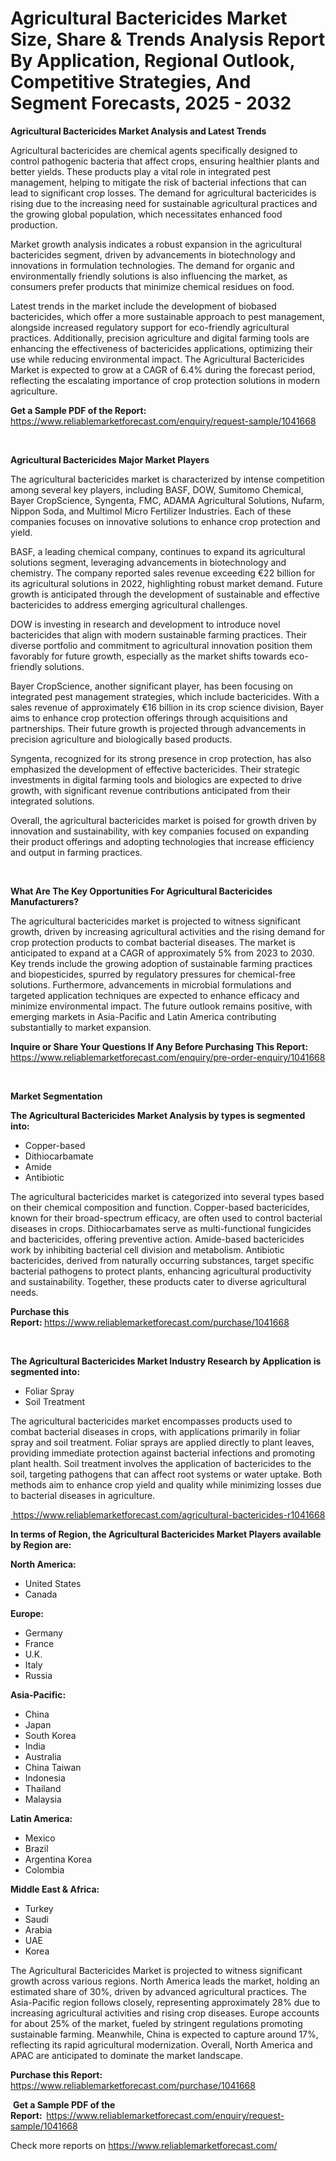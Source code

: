 <p><h1>Agricultural Bactericides Market Size, Share & Trends Analysis Report By Application, Regional Outlook, Competitive Strategies, And Segment Forecasts, 2025 - 2032</h1></p><p><strong>Agricultural Bactericides Market Analysis and Latest Trends</strong></p>
<p><p>Agricultural bactericides are chemical agents specifically designed to control pathogenic bacteria that affect crops, ensuring healthier plants and better yields. These products play a vital role in integrated pest management, helping to mitigate the risk of bacterial infections that can lead to significant crop losses. The demand for agricultural bactericides is rising due to the increasing need for sustainable agricultural practices and the growing global population, which necessitates enhanced food production.</p><p>Market growth analysis indicates a robust expansion in the agricultural bactericides segment, driven by advancements in biotechnology and innovations in formulation technologies. The demand for organic and environmentally friendly solutions is also influencing the market, as consumers prefer products that minimize chemical residues on food.</p><p>Latest trends in the market include the development of biobased bactericides, which offer a more sustainable approach to pest management, alongside increased regulatory support for eco-friendly agricultural practices. Additionally, precision agriculture and digital farming tools are enhancing the effectiveness of bactericides applications, optimizing their use while reducing environmental impact. The Agricultural Bactericides Market is expected to grow at a CAGR of 6.4% during the forecast period, reflecting the escalating importance of crop protection solutions in modern agriculture.</p></p>
<p><strong>Get a Sample PDF of the Report:&nbsp;</strong> <a href="https://www.reliablemarketforecast.com/enquiry/request-sample/1041668?utm_campaign=3521&utm_medium=2&utm_source=Github&utm_content=ia&utm_term=31032025&utm_id=agricultural-bactericides">https://www.reliablemarketforecast.com/enquiry/request-sample/1041668</a></p>
<p>&nbsp;</p>
<p><strong>Agricultural Bactericides Major Market Players</strong></p>
<p><p>The agricultural bactericides market is characterized by intense competition among several key players, including BASF, DOW, Sumitomo Chemical, Bayer CropScience, Syngenta, FMC, ADAMA Agricultural Solutions, Nufarm, Nippon Soda, and Multimol Micro Fertilizer Industries. Each of these companies focuses on innovative solutions to enhance crop protection and yield.</p><p>BASF, a leading chemical company, continues to expand its agricultural solutions segment, leveraging advancements in biotechnology and chemistry. The company reported sales revenue exceeding €22 billion for its agricultural solutions in 2022, highlighting robust market demand. Future growth is anticipated through the development of sustainable and effective bactericides to address emerging agricultural challenges.</p><p>DOW is investing in research and development to introduce novel bactericides that align with modern sustainable farming practices. Their diverse portfolio and commitment to agricultural innovation position them favorably for future growth, especially as the market shifts towards eco-friendly solutions.</p><p>Bayer CropScience, another significant player, has been focusing on integrated pest management strategies, which include bactericides. With a sales revenue of approximately €16 billion in its crop science division, Bayer aims to enhance crop protection offerings through acquisitions and partnerships. Their future growth is projected through advancements in precision agriculture and biologically based products.</p><p>Syngenta, recognized for its strong presence in crop protection, has also emphasized the development of effective bactericides. Their strategic investments in digital farming tools and biologics are expected to drive growth, with significant revenue contributions anticipated from their integrated solutions.</p><p>Overall, the agricultural bactericides market is poised for growth driven by innovation and sustainability, with key companies focused on expanding their product offerings and adopting technologies that increase efficiency and output in farming practices.</p></p>
<p>&nbsp;</p>
<p><strong>What Are The Key Opportunities For Agricultural Bactericides Manufacturers?</strong></p>
<p><p>The agricultural bactericides market is projected to witness significant growth, driven by increasing agricultural activities and the rising demand for crop protection products to combat bacterial diseases. The market is anticipated to expand at a CAGR of approximately 5% from 2023 to 2030. Key trends include the growing adoption of sustainable farming practices and biopesticides, spurred by regulatory pressures for chemical-free solutions. Furthermore, advancements in microbial formulations and targeted application techniques are expected to enhance efficacy and minimize environmental impact. The future outlook remains positive, with emerging markets in Asia-Pacific and Latin America contributing substantially to market expansion.</p></p>
<p><strong>Inquire or Share Your Questions If Any Before Purchasing This Report:</strong> <a href="https://www.reliablemarketforecast.com/enquiry/pre-order-enquiry/1041668?utm_campaign=3521&utm_medium=2&utm_source=Github&utm_content=ia&utm_term=31032025&utm_id=agricultural-bactericides">https://www.reliablemarketforecast.com/enquiry/pre-order-enquiry/1041668</a></p>
<p>&nbsp;</p>
<p><strong>Market Segmentation</strong></p>
<p><strong>The Agricultural Bactericides Market Analysis by types is segmented into:</strong></p>
<p><ul><li>Copper-based</li><li>Dithiocarbamate</li><li>Amide</li><li>Antibiotic</li></ul></p>
<p><p>The agricultural bactericides market is categorized into several types based on their chemical composition and function. Copper-based bactericides, known for their broad-spectrum efficacy, are often used to control bacterial diseases in crops. Dithiocarbamates serve as multi-functional fungicides and bactericides, offering preventive action. Amide-based bactericides work by inhibiting bacterial cell division and metabolism. Antibiotic bactericides, derived from naturally occurring substances, target specific bacterial pathogens to protect plants, enhancing agricultural productivity and sustainability. Together, these products cater to diverse agricultural needs.</p></p>
<p><strong>Purchase this Report:&nbsp;</strong><a href="https://www.reliablemarketforecast.com/purchase/1041668?utm_campaign=3521&utm_medium=2&utm_source=Github&utm_content=ia&utm_term=31032025&utm_id=agricultural-bactericides">https://www.reliablemarketforecast.com/purchase/1041668</a></p>
<p>&nbsp;</p>
<p><strong>The Agricultural Bactericides Market Industry Research by Application is segmented into:</strong></p>
<p><ul><li>Foliar Spray</li><li>Soil Treatment</li></ul></p>
<p><p>The agricultural bactericides market encompasses products used to combat bacterial diseases in crops, with applications primarily in foliar spray and soil treatment. Foliar sprays are applied directly to plant leaves, providing immediate protection against bacterial infections and promoting plant health. Soil treatment involves the application of bactericides to the soil, targeting pathogens that can affect root systems or water uptake. Both methods aim to enhance crop yield and quality while minimizing losses due to bacterial diseases in agriculture.</p></p>
<p><a href="https://www.reliablemarketforecast.com/agricultural-bactericides-r1041668?utm_campaign=3521&utm_medium=2&utm_source=Github&utm_content=ia&utm_term=31032025&utm_id=agricultural-bactericides">&nbsp;https://www.reliablemarketforecast.com/agricultural-bactericides-r1041668</a></p>
<p><strong>In terms of Region, the Agricultural Bactericides Market Players available by Region are:</strong></p>
<p>
    <p> <strong> North America: </strong>
        <ul>
            <li>United States</li>
            <li>Canada</li>
        </ul>
        </p> 
    <p> <strong> Europe: </strong>
        <ul>
            <li>Germany</li>
            <li>France</li>
            <li>U.K.</li>
            <li>Italy</li>
            <li>Russia</li>
        </ul>
        </p> 
    <p> <strong> Asia-Pacific: </strong>
        <ul>
            <li>China</li>
            <li>Japan</li>
            <li>South Korea</li>
            <li>India</li>
            <li>Australia</li>
            <li>China Taiwan</li>
            <li>Indonesia</li>
            <li>Thailand</li>
            <li>Malaysia</li>
        </ul>
        </p> 
    <p> <strong> Latin America: </strong>
        <ul>
            <li>Mexico</li>
            <li>Brazil</li>
            <li>Argentina Korea</li>
            <li>Colombia</li>
        </ul>
        </p> 
    <p> <strong> Middle East & Africa: </strong>
        <ul>
            <li>Turkey</li>
            <li>Saudi</li>
            <li>Arabia</li>
            <li>UAE</li>
            <li>Korea</li>
        </ul>
    </p>
    </p>
<p><p>The Agricultural Bactericides Market is projected to witness significant growth across various regions. North America leads the market, holding an estimated share of 30%, driven by advanced agricultural practices. The Asia-Pacific region follows closely, representing approximately 28% due to increasing agricultural activities and rising crop diseases. Europe accounts for about 25% of the market, fueled by stringent regulations promoting sustainable farming. Meanwhile, China is expected to capture around 17%, reflecting its rapid agricultural modernization. Overall, North America and APAC are anticipated to dominate the market landscape.</p></p>
<p><strong>Purchase this Report: </strong><a href="https://www.reliablemarketforecast.com/purchase/1041668?utm_campaign=3521&utm_medium=2&utm_source=Github&utm_content=ia&utm_term=31032025&utm_id=agricultural-bactericides">https://www.reliablemarketforecast.com/purchase/1041668</a></p>
<p>&nbsp;<strong>Get a Sample PDF of the Report:&nbsp;&nbsp;</strong><a href="https://www.reliablemarketforecast.com/enquiry/request-sample/1041668?utm_campaign=3521&utm_medium=2&utm_source=Github&utm_content=ia&utm_term=31032025&utm_id=agricultural-bactericides">https://www.reliablemarketforecast.com/enquiry/request-sample/1041668</a></p>
<p><strong></strong></p>
<p>Check more reports on <a href="https://www.reliablemarketforecast.com/?utm_campaign=3521&utm_medium=2&utm_source=Github&utm_content=ia&utm_term=31032025&utm_id=agricultural-bactericides">https://www.reliablemarketforecast.com/</a></p>